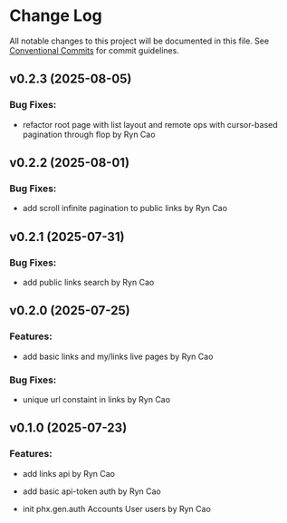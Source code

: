# Change Log

All notable changes to this project will be documented in this file.
See [Conventional Commits](Https://conventionalcommits.org) for commit guidelines.

<!-- changelog -->

## v0.2.3 (2025-08-05)




### Bug Fixes:

* refactor root page with list layout and remote ops with cursor-based pagination through flop by Ryn Cao

## v0.2.2 (2025-08-01)




### Bug Fixes:

* add scroll infinite pagination to public links by Ryn Cao

## v0.2.1 (2025-07-31)




### Bug Fixes:

* add public links search by Ryn Cao

## v0.2.0 (2025-07-25)




### Features:

* add basic links and my/links live pages by Ryn Cao

### Bug Fixes:

* unique url constaint in links by Ryn Cao

## v0.1.0 (2025-07-23)




### Features:

* add links api by Ryn Cao

* add basic api-token auth by Ryn Cao

* init phx.gen.auth Accounts User users by Ryn Cao
